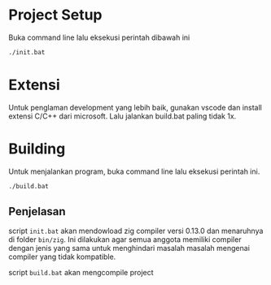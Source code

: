 # Project Setup

Buka command line lalu eksekusi perintah dibawah ini

```sh
./init.bat
```

# Extensi

Untuk penglaman development yang lebih baik, gunakan vscode dan install extensi C/C++ dari microsoft. Lalu jalankan build.bat paling tidak 1x.

# Building

Untuk menjalankan program, buka command line lalu eksekusi perintah ini.

```sh
./build.bat
```

## Penjelasan

script `init.bat` akan mendowload zig compiler versi 0.13.0 dan menaruhnya di folder `bin/zig`. Ini dilakukan agar semua anggota memiliki compiler dengan jenis yang sama untuk menghindari masalah masalah mengenai compiler yang tidak kompatible.

script `build.bat` akan mengcompile project